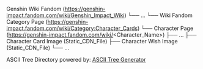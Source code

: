 ﻿Genshin Wiki Fandom (https://genshin-impact.fandom.com/wiki/Genshin_Impact_Wiki)
└── ...
    └── Wiki Fandom Category Page (https://genshin-impact.fandom.com/wiki/Category:Character_Cards)
        └── Character Page (https://genshin-impact.fandom.com/wiki/<Character_Name>)
            ├── ...
            ├── Character Card Image (Static_CDN_File)
            ├── Character Wish  Image (Static_CDN_File)
            └── ...

ASCII Tree Directory powered by: [ASCII Tree Generator](https://codepen.io/weizhenye/details/eoYvye)